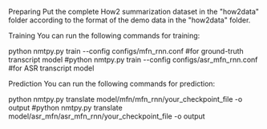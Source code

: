 Preparing
Put the complete How2 summarization dataset in the "how2data" folder according to the format of the demo data in the "how2data" folder.


Training
You can run the following commands for training:

python nmtpy.py train --config configs/mfn_rnn.conf  #for ground-truth transcript model
#python nmtpy.py train --config configs/asr_mfn_rnn.conf  #for ASR transcript model


Prediction
You can run the following commands for prediction:

python nmtpy.py translate model/mfn/mfn_rnn/your_checkpoint_file -o output
#python nmtpy.py translate model/asr_mfn/asr_mfn_rnn/your_checkpoint_file -o output